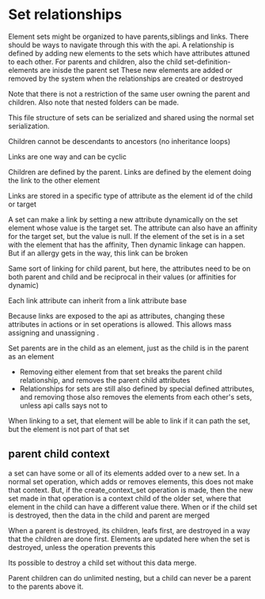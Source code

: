 # Set relationships

Element sets might be organized to have parents,siblings and links. There should be ways to navigate through this with the api.
A relationship is defined by adding new elements to the sets which have attributes attuned to each other. 
    For parents and children, also the child set-definition-elements are inisde the parent set
These new elements are added or removed by the system when the relationships are created or destroyed


Note that there is not a restriction of the same user owning the parent and children. Also note that nested folders can be made.

This file structure of sets can be serialized and shared using the normal set serialization.

Children cannot be descendants to ancestors (no inheritance loops)

Links are one way and can be cyclic

Children are defined by the parent. Links are defined by the element doing the link to the other element

Links are stored in a specific type of attribute as the element id of the child or target

A set can make a link  by setting a new attribute dynamically on the set element whose value is the target set.
The attribute can also have an affinity for the target set, but the value is null. If the element of the set is in a set with the element that has the affinity,
Then dynamic linkage can happen. But if an allergy gets in the way, this link can be broken

Same sort of linking for child parent, but here, the attributes need to be on both parent and child and be reciprocal in their values (or affinities for dynamic)

Each link attribute can inherit from a link attribute base

Because links are exposed to the api as attributes, changing these attributes in actions or in set operations is allowed. This allows mass assigning and unassigning .


Set parents are in the child as an element, just as the child is in the parent as an element
* Removing either element from that set breaks the parent child relationship, and removes the parent child attributes
* Relationships for sets are still also defined by special defined attributes, and removing those also removes the elements from each other's sets, unless api calls says not to

When linking to a set, that element will be able to link if it can path the set, but the element is not part of that set


## parent child context

a set can have some or all of its elements added over to a new set. In a normal set operation, which adds or removes elements, this does not make that context.
But, if the create_context_set operation is made, then the new set made in that operation
    is a context child of the older set, where that element in the child can have a different value there.
When or if the child set is destroyed, then the data in the child and parent are merged

When a parent is destroyed, its children, leafs first, are destroyed in a way that the children are done first.
Elements are updated here when the set is destroyed, unless the operation prevents this

Its possible to destroy a child set without this data merge.

Parent children can do unlimited nesting, but a child can never be a parent to the parents above it.

